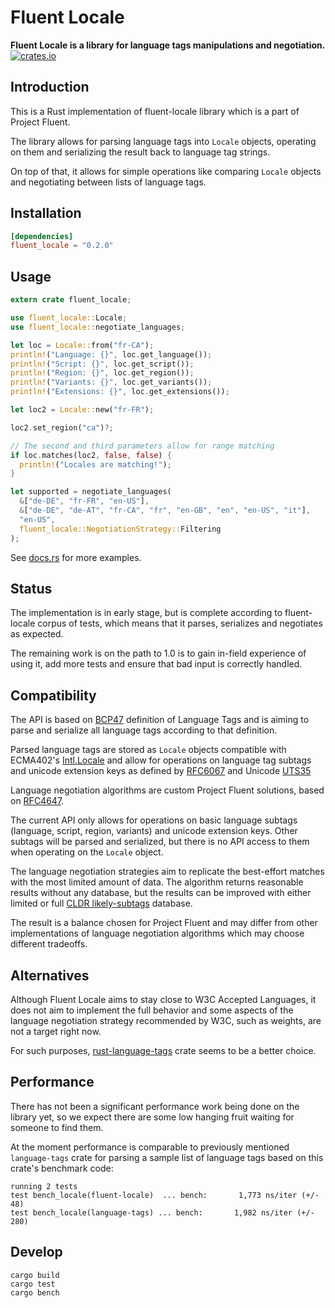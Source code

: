 # Fluent Locale

**Fluent Locale is a library for language tags manipulations and negotiation.**
[![crates.io](http://meritbadge.herokuapp.com/fluent-locale)](https://crates.io/crates/fluent-locale)

Introduction
------------

This is a Rust implementation of fluent-locale library which is a part of Project Fluent.

The library allows for parsing language tags into `Locale` objects, operating on them
and serializing the result back to language tag strings.

On top of that, it allows for simple operations like comparing `Locale` objects and
negotiating between lists of language tags.


Installation
------------

```toml
[dependencies]
fluent_locale = "0.2.0"
```

Usage
-----

```rust
extern crate fluent_locale;

use fluent_locale::Locale;
use fluent_locale::negotiate_languages;

let loc = Locale::from("fr-CA");
println!("Language: {}", loc.get_language());
println!("Script: {}", loc.get_script());
println!("Region: {}", loc.get_region());
println!("Variants: {}", loc.get_variants());
println!("Extensions: {}", loc.get_extensions());

let loc2 = Locale::new("fr-FR");

loc2.set_region("ca")?;

// The second and third parameters allow for range matching 
if loc.matches(loc2, false, false) {
  println!("Locales are matching!");
}

let supported = negotiate_languages(
  &["de-DE", "fr-FR", "en-US"],
  &["de-DE", "de-AT", "fr-CA", "fr", "en-GB", "en", "en-US", "it"],
  "en-US",
  fluent_locale::NegotiationStrategy::Filtering
);
```

See [docs.rs][] for more examples.

[docs.rs]: https://docs.rs/fluent-locale/

Status
------

The implementation is in early stage, but is complete according to fluent-locale
corpus of tests, which means that it parses, serializes and negotiates as expected.

The remaining work is on the path to 1.0 is to gain in-field experience of using it,
add more tests and ensure that bad input is correctly handled.

Compatibility
-------------

The API is based on [BCP47][] definition of Language Tags and is aiming to
parse and serialize all language tags according to that definition.

Parsed language tags are stored as `Locale` objects compatible with
ECMA402's [Intl.Locale][] and allow for operations on language tag subtags and
unicode extension keys as defined by [RFC6067][] and Unicode [UTS35][]

Language negotiation algorithms are custom Project Fluent solutions,
based on [RFC4647][].

The current API only allows for operations on basic language subtags (language, script, region, variants)
and unicode extension keys. Other subtags will be parsed and serialized, but there is no
API access to them when operating on the `Locale` object.

The language negotiation strategies aim to replicate the best-effort matches with
the most limited amount of data. The algorithm returns reasonable
results without any database, but the results can be improved with either limited
or full [CLDR likely-subtags] database.

The result is a balance chosen for Project Fluent and may differ from other
implementations of language negotiation algorithms which may choose different
tradeoffs.

[BCP47]: https://tools.ietf.org/html/bcp47
[Intl.Locale]: https://github.com/tc39/proposal-intl-locale
[RFC6067]: https://www.ietf.org/rfc/rfc6067.txt
[UTS35]: http://www.unicode.org/reports/tr35/#Locale_Extension_Key_and_Type_Data
[RFC4647]: https://tools.ietf.org/html/rfc4647
[CLDR likely-subtags]: http://www.unicode.org/cldr/charts/latest/supplemental/likely_subtags.html

Alternatives
------------

Although Fluent Locale aims to stay close to W3C Accepted Languages, it does not aim
to implement the full behavior and some aspects of the language negotiation strategy
recommended by W3C, such as weights, are not a target right now.

For such purposes, [rust-language-tags][] crate seems to be a better choice.

[rust-language-tags]: https://github.com/pyfisch/rust-language-tags

Performance
-----------

There has not been a significant performance work being done on the library yet,
so we expect there are some low hanging fruit waiting for someone to find them.

At the moment performance is comparable to previously mentioned `language-tags` crate
for parsing a sample list of language tags based on this crate's benchmark code:


    running 2 tests
    test bench_locale(fluent-locale)  ... bench:       1,773 ns/iter (+/- 48)
    test bench_locale(language-tags) ... bench:       1,982 ns/iter (+/- 280)


Develop
-------

    cargo build
    cargo test
    cargo bench

